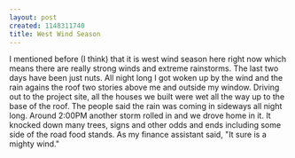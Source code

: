 ```yaml
--- 
layout: post
created: 1148311740
title: West Wind Season
---
```

I mentioned before (I think) that it is west wind season here right now which means there are really strong winds and extreme rainstorms.  The last two days have been just nuts.  All night long I got woken up by the wind and the rain agains the roof two stories above me and outside my window.  Driving out to the project site, all the houses we built were wet all the way up to the base of the roof.  The people said the rain was coming in sideways all night long.  Around 2:00PM another storm rolled in and we drove home in it.  It knocked down many trees, signs and other odds and ends including some side of the road food stands.  As my finance assistant said, "It sure is a mighty wind."
